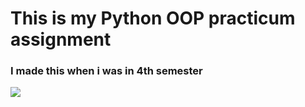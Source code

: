 # This is my Python OOP practicum assignment
### I made this when i was in 4th semester

<img src="[https://upload.wikimedia.org/wikipedia/commons/3/31/Python-logo.png](https://i.pinimg.com/originals/84/54/f1/8454f12b6d2e69fcf172ea64b78b3a56.png)">
